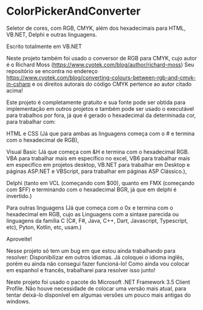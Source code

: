 # ColorPickerAndConverter
Seletor de cores, com RGB, CMYK, além dos hexadecimais para HTML, VB.NET, Delphi e outras linguagens.

Escrito totalmente em VB.NET

Neste projeto também foi usado o conversor de RGB para CMYK, cujo autor é o Richard Moss (https://www.cyotek.com/blog/author/richard-moss)
Seu repositório se encontra no endereço https://www.cyotek.com/blog/converting-colours-between-rgb-and-cmyk-in-csharp e os direitos autorais do código CMYK pertence ao autor citado acima!

Este projeto é completamente gratuito e sua fonte pode ser obtida para implementação em outros projetos e também pode ser usado o executável para trabalhos por fora, já que é gerado o hexadecimal da determinada cor, para trabalhar com:

  HTML e CSS (Já que para ambas as linguagens começa com o # e termina com o hexadecimal de RGB),

  Visual Basic (Já que começa com &H e termina com o hexadecimal RGB. VBA para trabalhar mais em específico no excel, VB6 para trabalhar mais em específico em projetos desktop, VB.NET para trabalhar em Desktop e páginas ASP.NET e VBScript, para trabalhar em páginas ASP Clássico.), 
  
   Delphi (tanto em VCL (começando com $00), quanto em FMX (começando com $FF) e terminando com o hexadecimal BGR, já que em delphi é invertido.)
  
  Para outras linguagens (Já que começa com o 0x e termina com o hexadecimal em RGB, cujo as Linguagens com a sintaxe parecida ou linguagens da família C (C#, F#, Java, C++, Dart, Javascript, Typescript, etc), Pyton, Kotlin, etc, usam.)
  
Aproveite!



Nesse projeto só tem um bug em que estou ainda trabalhando para resolver: Disponibilizar em outros idiomas. Já coloquei o idioma inglês, porém eu ainda não consegui fazer funcioná-lo!
Como ainda vou colocar em espanhol e francês, trabalharei para resolver isso junto!


Neste projeto foi usado o pacote do Microsoft .NET Framework 3.5 Client Profile. Não houve necessidade de colocar uma versão mais atual, para tentar deixá-lo disponível em algumas versões um pouco mais antigas do windows.
